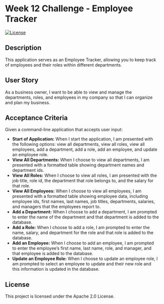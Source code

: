 # Week 12 Challenge - Employee Tracker

[![License](https://img.shields.io/badge/License-Apache_2.0-blue.svg)](https://opensource.org/licenses/Apache-2.0)

## Description

This application serves as an Employee Tracker, allowing you to keep track of employees and their roles within different departments.

## User Story

As a business owner, I want to be able to view and manage the departments, roles, and employees in my company so that I can organize and plan my business.

## Acceptance Criteria

Given a command-line application that accepts user input:

- **Start of Application:** When I start the application, I am presented with the following options: view all departments, view all roles, view all employees, add a department, add a role, add an employee, and update an employee role.
- **View All Departments:** When I choose to view all departments, I am presented with a formatted table showing department names and department ids.
- **View All Roles:** When I choose to view all roles, I am presented with the job title, role id, the department that role belongs to, and the salary for that role.
- **View All Employees:** When I choose to view all employees, I am presented with a formatted table showing employee data, including employee ids, first names, last names, job titles, departments, salaries, and managers that the employees report to.
- **Add a Department:** When I choose to add a department, I am prompted to enter the name of the department and that department is added to the database.
- **Add a Role:** When I choose to add a role, I am prompted to enter the name, salary, and department for the role and that role is added to the database.
- **Add an Employee:** When I choose to add an employee, I am prompted to enter the employee’s first name, last name, role, and manager, and that employee is added to the database.
- **Update an Employee Role:** When I choose to update an employee role, I am prompted to select an employee to update and their new role and this information is updated in the database.

## License

This project is licensed under the Apache 2.0 License.
